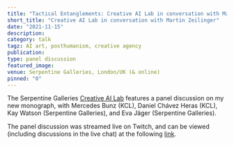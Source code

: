 ```yaml
---
title: "Tactical Entanglements: Creative AI Lab in conversation with Martin Zeilinger"
short_title: "Creative AI Lab in conversation with Martin Zeilinger"
date: "2021-11-15"
description:
category: talk
tagz: AI art, posthumanism, creative agency
publication:
type: panel discussion
featured_image:
venue: Serpentine Galleries, London/UK (& online)
pinned: "0"
---
```


The Serpentine Galleries [Creative AI Lab](https://www.serpentinegalleries.org/whats-on/creative-ai-lab/) features a panel discussion on my new monograph, with Mercedes Bunz (KCL), Daniel Chávez Heras (KCL), Kay Watson (Serpentine Galleries), and Eva Jäger (Serpentine Galleries).

The panel discussion was streamed live on Twitch, and can be viewed (including discussions in the live chat) at the following [link](https://www.twitch.tv/videos/1207276107).
